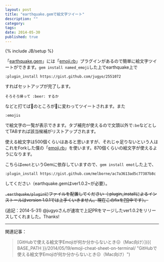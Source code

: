 ```yaml
---
layout: post
title: "earthquake.gemで絵文字ツイート"
description: ""
category: 
tags: 
date: 2014-05-30
published: true
---
```

{% include JB/setup %}

「[earthquake.gem](https://github.com/jugyo/earthquake "jugyo/earthquake")」には「[emoji.rb](https://gist.github.com/jugyo/2551072 "emoji.rb")」プラグインがあるので簡単に絵文字ツイートができます。`gem install named_emoji`した上でearthquake上で

    :plugin_install https://gist.github.com/jugyo/2551072

すればセットアップが完了します。

    そろそろ帰って :beer: するか

などと打てば:beer:のところが🍺に変わってツイートされます。また

    :emojis

で絵文字の一覧が表示できます。タブ補完が使えるので文頭以外で`:be`などとしてTABすれば該当候補がリストアップされます。

使える絵文字は500個くらいはあると思いますが、それじゃ足りないという人はこれをForkした僕の「[emoji.rb](https://gist.github.com/melborne/ac7a3613ad5c77387b8c "emoji.rb")」を使います。870個くらいの絵文字が使えるようになります。

こちらは`emot`というGemに依存していますので、`gem install emot`した上で、

    :plugin_install https://gist.github.com/melborne/ac7a3613ad5c77387b8c

してください（earthquake.gemはver1.0.2~が必要）。

<del>`.earthquake/plugin`にファイルを配置してください（:plugin_installによるインストールはversion 1.0.1では上手くいきません。現在このfixを[PR](https://github.com/jugyo/earthquake/pull/172)中です）。</del>

(追記：2014-5-31) @jugyoさんが速攻で上記PRをマージしたver1.0.2をリリースしてくれました。Thanks!

---

関連記事：

> [GitHubで使える絵文字Emojiが何か分からないとき😖（Mac向け）]({{ BASE_PATH }}/2014/05/19/emoji-cheat-sheet-on-terminal/ "GitHubで使える絵文字Emojiが何か分からないとき😖（Mac向け）")
